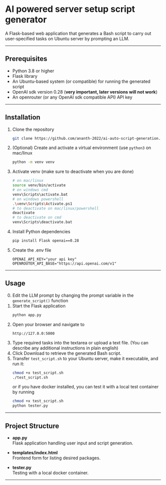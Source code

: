 # AI powered server setup script generator

A Flask-based web application that generates a Bash script to carry out user-specified tasks on Ubuntu server by prompting an LLM.

---

## Prerequisites

- Python 3.8 or higher  
- Flask library  
- An Ubuntu-based system (or compatible) for running the generated script
- OpenAI sdk version 0.28 (**very important, later versions will not work**)  
- An openrouter (or any OpenAI sdk compatible API) API key

---

## Installation

1. Clone the repository  
   ```bash
   git clone https://github.com/ananth-2022/ai-auto-script-generation.git
   ```

2. (Optional) Create and activate a virtual environment (use ```python3``` on mac/linux  
   ```bash
   python -m venv venv
   ```
3. Activate venv (make sure to deactivate when you are done)
   ```bash
   # on mac/linux
   source venv/bin/activate
   # on windows cmd
   venv\Scripts\activate.bat
   # on windows powershell
   .\venv\Scripts\Activate.ps1
   # to deactivate on mac/linux/powershell
   deactivate
   # to deactivate on cmd
   venv\Scripts\deactivate.bat
   ``` 

4. Install Python dependencies  
   ```bash
   pip install Flask openai==0.28
   ```
5. Create the .env file
   ```
   OPENAI_API_KEY="your api key"
   OPENROUTER_API_BASE="https://api.openai.com/v1"
   ```

---

## Usage

0. Edit the LLM prompt by changing the prompt variable in the ```generate_script()``` function
1. Start the Flask application  
   ```bash
   python app.py
   ```
2. Open your browser and navigate to  
   ```
   http://127.0.0:5000
   ```
3. Type required tasks into the textarea or upload a text file. (You can describe any additional instructions in plain english)
4. Click Download to retrieve the generated Bash script.  
5. Transfer `test_script.sh` to your Ubuntu server, make it executable, and run it:  
   ```bash
   chmod +x test_script.sh
   ./test_script.sh
   ```
   or if you have docker installed, you can test it with a local test container by running
   ```bash
   chmod +x test_script.sh
   python tester.py
   ```   

---

## Project Structure

- **app.py**  
  Flask application handling user input and script generation.

- **templates/index.html**  
  Frontend form for listing desired packages.

- **tester.py**  
  Testing with a local docker container.

---

